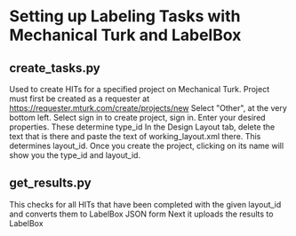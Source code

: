 # Setting up Labeling Tasks with Mechanical Turk and LabelBox

## create_tasks.py

Used to create HITs for a specified project on Mechanical Turk.
Project must first be created as a requester at https://requester.mturk.com/create/projects/new
Select "Other", at the very bottom left. 
Select sign in to create project, sign in. 
Enter your desired properties. These determine type_id
In the Design Layout tab, delete the text that is there and paste the text of working_layout.xml there. This determines layout_id.
Once you create  the project, clicking on its name will show you the type_id and layout_id. 

## get_results.py

This checks for all HITs that have been completed with the given layout_id and converts them to LabelBox JSON form 
Next it uploads the results to LabelBox
